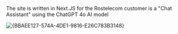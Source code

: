 The site is written in Next.JS for the Rostelecom customer is a "Chat Assistant" using the ChatGPT 4o AI model

![{BBAEE127-574A-4DE1-9816-E26C783B3148}](https://github.com/user-attachments/assets/05b6af5f-fd27-4956-8eb5-6771a40740b5)
